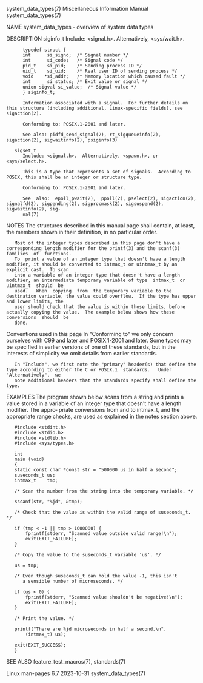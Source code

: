 system_data_types(7)					       Miscellaneous Information Manual						  system_data_types(7)

NAME
       system_data_types - overview of system data types

DESCRIPTION
       siginfo_t
	      Include: <signal.h>.  Alternatively, <sys/wait.h>.

	      typedef struct {
		  int	   si_signo;  /* Signal number */
		  int	   si_code;   /* Signal code */
		  pid_t	   si_pid;    /* Sending process ID */
		  uid_t	   si_uid;    /* Real user ID of sending process */
		  void	  *si_addr;   /* Memory location which caused fault */
		  int	   si_status; /* Exit value or signal */
		  union sigval si_value;  /* Signal value */
	      } siginfo_t;

	      Information associated with a signal.  For further details on this structure (including additional, Linux-specific fields), see sigaction(2).

	      Conforming to: POSIX.1-2001 and later.

	      See also: pidfd_send_signal(2), rt_sigqueueinfo(2), sigaction(2), sigwaitinfo(2), psiginfo(3)

       sigset_t
	      Include: <signal.h>.  Alternatively, <spawn.h>, or <sys/select.h>.

	      This is a type that represents a set of signals.	According to POSIX, this shall be an integer or structure type.

	      Conforming to: POSIX.1-2001 and later.

	      See  also:  epoll_pwait(2),  ppoll(2), pselect(2), sigaction(2), signalfd(2), sigpending(2), sigprocmask(2), sigsuspend(2), sigwaitinfo(2), sig‐
	      nal(7)

NOTES
       The structures described in this manual page shall contain, at least, the members shown in their definition, in no particular order.

       Most of the integer types described in this page don't have a corresponding length modifier for the printf(3) and the scanf(3) families	of  functions.
       To  print a value of an integer type that doesn't have a length modifier, it should be converted to intmax_t or uintmax_t by an explicit cast.  To scan
       into a variable of an integer type that doesn't have a length modifier, an intermediate temporary variable of type  intmax_t  or	 uintmax_t  should  be
       used.   When  copying  from  the temporary variable to the destination variable, the value could overflow.  If the type has upper and lower limits, the
       user should check that the value is within those limits, before actually copying the value.  The example below shows how these  conversions  should  be
       done.

   Conventions used in this page
       In  "Conforming to" we only concern ourselves with C99 and later and POSIX.1-2001 and later.  Some types may be specified in earlier versions of one of
       these standards, but in the interests of simplicity we omit details from earlier standards.

       In "Include", we first note the "primary" header(s) that define the type according to either the C or POSIX.1  standards.   Under  "Alternatively",  we
       note additional headers that the standards specify shall define the type.

EXAMPLES
       The program shown below scans from a string and prints a value stored in a variable of an integer type that doesn't have a length modifier.  The appro‐
       priate conversions from and to intmax_t, and the appropriate range checks, are used as explained in the notes section above.

       #include <stdint.h>
       #include <stdio.h>
       #include <stdlib.h>
       #include <sys/types.h>

       int
       main (void)
       {
	   static const char *const str = "500000 us in half a second";
	   suseconds_t us;
	   intmax_t    tmp;

	   /* Scan the number from the string into the temporary variable. */

	   sscanf(str, "%jd", &tmp);

	   /* Check that the value is within the valid range of suseconds_t. */

	   if (tmp < -1 || tmp > 1000000) {
	       fprintf(stderr, "Scanned value outside valid range!\n");
	       exit(EXIT_FAILURE);
	   }

	   /* Copy the value to the suseconds_t variable 'us'. */

	   us = tmp;

	   /* Even though suseconds_t can hold the value -1, this isn't
	      a sensible number of microseconds. */

	   if (us < 0) {
	       fprintf(stderr, "Scanned value shouldn't be negative!\n");
	       exit(EXIT_FAILURE);
	   }

	   /* Print the value. */

	   printf("There are %jd microseconds in half a second.\n",
		   (intmax_t) us);

	   exit(EXIT_SUCCESS);
       }

SEE ALSO
       feature_test_macros(7), standards(7)

Linux man-pages 6.7							  2023-10-31							  system_data_types(7)
